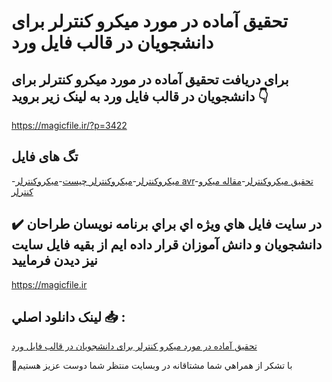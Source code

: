 # تحقیق آماده در مورد میکرو کنترلر برای دانشجویان در قالب فایل ورد

## برای دریافت تحقیق آماده در مورد میکرو کنترلر برای دانشجویان در قالب فایل ورد به لینک زیر بروید 👇

https://magicfile.ir/?p=3422

## تگ های فایل

-[میکروکنترلر](https://magicfile.ir/product/%d8%aa%d8%ad%d9%82%d9%8a%d9%82-%d9%85%d9%8a%da%a9%d8%b1%d9%88-%da%a9%d9%86%d8%aa%d8%b1%d9%84%d8%b1-%d8%a8%d8%b1%d8%a7%d9%8a-%d8%af%d8%a7%d9%86%d8%b4%d8%ac%d9%88%d9%8a%d8%a7%d9%86-%d8%af%d8%b1-%d9%82%d8%a7%d9%84%d8%a8-%d9%81%d8%a7%d9%8a%d9%84-%d9%88%d8%b1%d8%af/)-[میکروکنترلر چیست](https://magicfile.ir/product/%d8%aa%d8%ad%d9%82%d9%8a%d9%82-%d9%85%d9%8a%da%a9%d8%b1%d9%88-%da%a9%d9%86%d8%aa%d8%b1%d9%84%d8%b1-%d8%a8%d8%b1%d8%a7%d9%8a-%d8%af%d8%a7%d9%86%d8%b4%d8%ac%d9%88%d9%8a%d8%a7%d9%86-%d8%af%d8%b1-%d9%82%d8%a7%d9%84%d8%a8-%d9%81%d8%a7%d9%8a%d9%84-%d9%88%d8%b1%d8%af/)-[میکروکنترلر avr](https://magicfile.ir/product/%d8%aa%d8%ad%d9%82%d9%8a%d9%82-%d9%85%d9%8a%da%a9%d8%b1%d9%88-%da%a9%d9%86%d8%aa%d8%b1%d9%84%d8%b1-%d8%a8%d8%b1%d8%a7%d9%8a-%d8%af%d8%a7%d9%86%d8%b4%d8%ac%d9%88%d9%8a%d8%a7%d9%86-%d8%af%d8%b1-%d9%82%d8%a7%d9%84%d8%a8-%d9%81%d8%a7%d9%8a%d9%84-%d9%88%d8%b1%d8%af/)-[تحقیق میکروکنترلر](https://magicfile.ir/product/%d8%aa%d8%ad%d9%82%d9%8a%d9%82-%d9%85%d9%8a%da%a9%d8%b1%d9%88-%da%a9%d9%86%d8%aa%d8%b1%d9%84%d8%b1-%d8%a8%d8%b1%d8%a7%d9%8a-%d8%af%d8%a7%d9%86%d8%b4%d8%ac%d9%88%d9%8a%d8%a7%d9%86-%d8%af%d8%b1-%d9%82%d8%a7%d9%84%d8%a8-%d9%81%d8%a7%d9%8a%d9%84-%d9%88%d8%b1%d8%af/)-[مقاله ميکرو کنترلر](https://magicfile.ir/product/%d8%aa%d8%ad%d9%82%d9%8a%d9%82-%d9%85%d9%8a%da%a9%d8%b1%d9%88-%da%a9%d9%86%d8%aa%d8%b1%d9%84%d8%b1-%d8%a8%d8%b1%d8%a7%d9%8a-%d8%af%d8%a7%d9%86%d8%b4%d8%ac%d9%88%d9%8a%d8%a7%d9%86-%d8%af%d8%b1-%d9%82%d8%a7%d9%84%d8%a8-%d9%81%d8%a7%d9%8a%d9%84-%d9%88%d8%b1%d8%af/)

## ✔️ در سايت فايل هاي ويژه اي براي برنامه نويسان طراحان دانشجويان و دانش آموزان قرار داده ايم از بقيه فايل سايت نيز ديدن فرماييد

https://magicfile.ir


## لينک دانلود اصلي 📥 :

[تحقیق آماده در مورد میکرو کنترلر برای دانشجویان در قالب فایل ورد](https://magicfile.ir/product/%d8%aa%d8%ad%d9%82%d9%8a%d9%82-%d9%85%d9%8a%da%a9%d8%b1%d9%88-%da%a9%d9%86%d8%aa%d8%b1%d9%84%d8%b1-%d8%a8%d8%b1%d8%a7%d9%8a-%d8%af%d8%a7%d9%86%d8%b4%d8%ac%d9%88%d9%8a%d8%a7%d9%86-%d8%af%d8%b1-%d9%82%d8%a7%d9%84%d8%a8-%d9%81%d8%a7%d9%8a%d9%84-%d9%88%d8%b1%d8%af/) 


🙏با تشکر از همراهي شما مشتاقانه در وبسایت منتظر شما دوست عزیز هستیم

